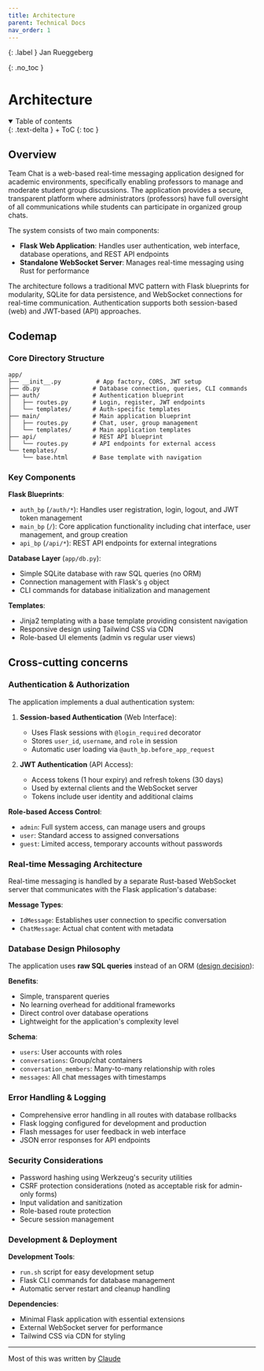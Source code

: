 ```yaml
---
title: Architecture
parent: Technical Docs
nav_order: 1
---
```


{: .label }
Jan Rueggeberg

{: .no_toc }
# Architecture

<details open markdown="block">
{: .text-delta }
<summary>Table of contents</summary>
+ ToC
{: toc }
</details>

## Overview

Team Chat is a web-based real-time messaging application designed for academic environments, specifically enabling professors to manage and moderate student group discussions. The application provides a secure, transparent platform where administrators (professors) have full oversight of all communications while students can participate in organized group chats.

The system consists of two main components:
- **Flask Web Application**: Handles user authentication, web interface, database operations, and REST API endpoints
- **Standalone WebSocket Server**: Manages real-time messaging using Rust for performance

The architecture follows a traditional MVC pattern with Flask blueprints for modularity, SQLite for data persistence, and WebSocket connections for real-time communication. Authentication supports both session-based (web) and JWT-based (API) approaches.

## Codemap

### Core Directory Structure

```
app/
├── __init__.py          # App factory, CORS, JWT setup
├── db.py               # Database connection, queries, CLI commands
├── auth/               # Authentication blueprint
│   ├── routes.py       # Login, register, JWT endpoints
│   └── templates/      # Auth-specific templates
├── main/               # Main application blueprint
│   ├── routes.py       # Chat, user, group management
│   └── templates/      # Main application templates
├── api/                # REST API blueprint
│   └── routes.py       # API endpoints for external access
└── templates/
    └── base.html       # Base template with navigation
```

### Key Components

**Flask Blueprints**:
- `auth_bp` (`/auth/*`): Handles user registration, login, logout, and JWT token management
- `main_bp` (`/`): Core application functionality including chat interface, user management, and group creation
- `api_bp` (`/api/*`): REST API endpoints for external integrations

**Database Layer** (`app/db.py`):
- Simple SQLite database with raw SQL queries (no ORM)
- Connection management with Flask's `g` object
- CLI commands for database initialization and management

**Templates**:
- Jinja2 templating with a base template providing consistent navigation
- Responsive design using Tailwind CSS via CDN
- Role-based UI elements (admin vs regular user views)

## Cross-cutting concerns

### Authentication & Authorization

The application implements a dual authentication system:

1. **Session-based Authentication** (Web Interface):
   - Uses Flask sessions with `@login_required` decorator
   - Stores `user_id`, `username`, and `role` in session
   - Automatic user loading via `@auth_bp.before_app_request`

2. **JWT Authentication** (API Access):
   - Access tokens (1 hour expiry) and refresh tokens (30 days)
   - Used by external clients and the WebSocket server
   - Tokens include user identity and additional claims

**Role-based Access Control**:
- `admin`: Full system access, can manage users and groups
- `user`: Standard access to assigned conversations
- `guest`: Limited access, temporary accounts without passwords

### Real-time Messaging Architecture

Real-time messaging is handled by a separate Rust-based WebSocket server that communicates with the Flask application's database:


**Message Types**:
- `IdMessage`: Establishes user connection to specific conversation
- `ChatMessage`: Actual chat content with metadata

### Database Design Philosophy

The application uses **raw SQL queries** instead of an ORM ([design decision](../design-decisions.md#01-how-to-access-the-database)):

**Benefits**:
- Simple, transparent queries
- No learning overhead for additional frameworks
- Direct control over database operations
- Lightweight for the application's complexity level

**Schema**:
- `users`: User accounts with roles
- `conversations`: Group/chat containers
- `conversation_members`: Many-to-many relationship with roles
- `messages`: All chat messages with timestamps

### Error Handling & Logging

- Comprehensive error handling in all routes with database rollbacks
- Flask logging configured for development and production
- Flash messages for user feedback in web interface
- JSON error responses for API endpoints

### Security Considerations

- Password hashing using Werkzeug's security utilities
- CSRF protection considerations (noted as acceptable risk for admin-only forms)
- Input validation and sanitization
- Role-based route protection
- Secure session management

### Development & Deployment

**Development Tools**:
- `run.sh` script for easy development setup
- Flask CLI commands for database management
- Automatic server restart and cleanup handling

**Dependencies**:
- Minimal Flask application with essential extensions
- External WebSocket server for performance
- Tailwind CSS via CDN for styling

---
Most of this was written by [Claude](https://claude.ai/public/artifacts/23cf8788-a935-4aac-82ce-99cd2e7a878e)
